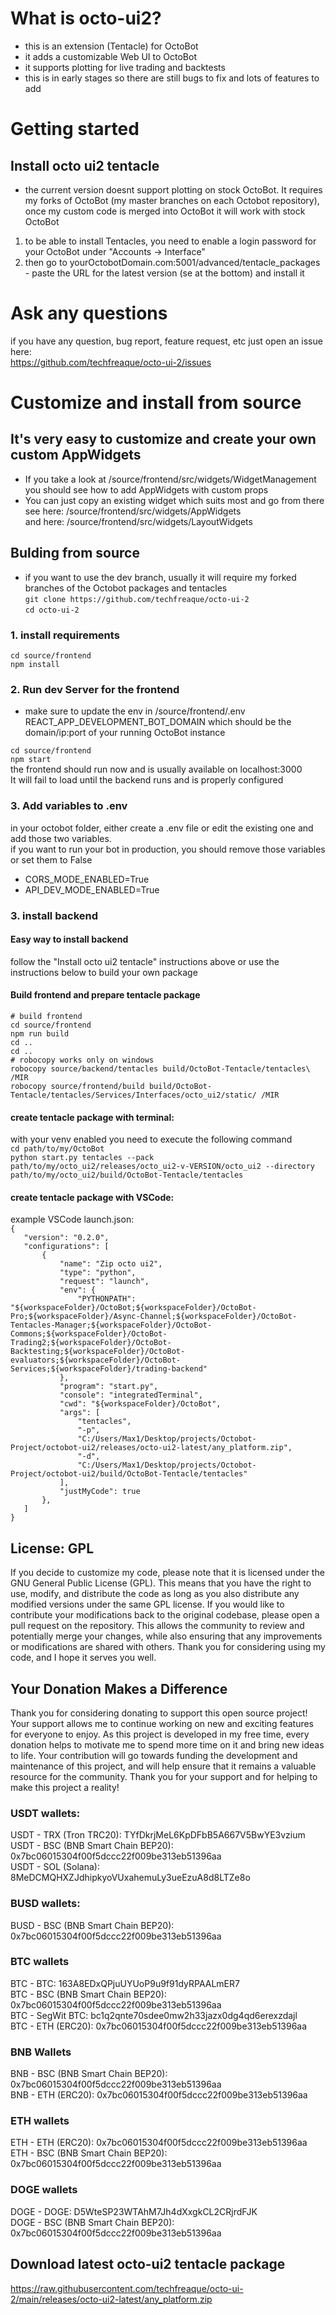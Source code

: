 # What is octo-ui2?
- this is an extension (Tentacle) for OctoBot
- it adds a customizable Web UI to OctoBot
- it supports plotting for live trading and backtests
- this is in early stages so there are still bugs to fix and lots of features to add

# Getting started
## Install octo ui2 tentacle
- the current version doesnt support plotting on stock OctoBot. It requires my forks of OctoBot (my master branches on each Octobot repository), once my custom code is merged into OctoBot it will work with stock OctoBot
1. to be able to install Tentacles, you need to enable a login password for your OctoBot under "Accounts -> Interface"
2. then go to yourOctobotDomain.com:5001/advanced/tentacle_packages - paste the URL for the latest version (se at the bottom) and install it

# Ask any questions
if you have any question, bug report, feature request, etc just open an issue here:\
https://github.com/techfreaque/octo-ui-2/issues

# Customize and install from source
## It's very easy to customize and create your own custom AppWidgets

- If you take a look at /source/frontend/src/widgets/WidgetManagement you should see how to add AppWidgets with custom props
- You can just copy an existing widget which suits most and go from there \
see here: /source/frontend/src/widgets/AppWidgets \
and here: /source/frontend/src/widgets/LayoutWidgets


## Bulding from source
- if you want to use the dev branch, usually it will require my forked branches of the Octobot packages and tentacles\
`git clone https://github.com/techfreaque/octo-ui-2`\
`cd octo-ui-2`
### 1. install requirements
`cd source/frontend` \
`npm install`

### 2. Run dev Server for the frontend
- make sure to update the env in /source/frontend/.env REACT_APP_DEVELOPMENT_BOT_DOMAIN which should be the domain/ip:port of your running OctoBot instance

`cd source/frontend` \
`npm start`\
the frontend should run now and is usually available on localhost:3000\
It will fail to load until the backend runs and is properly configured

### 3. Add variables to .env
in your octobot folder, either create a .env file or edit the existing one and add those two variables.\
if you want to run your bot in production, you should remove those variables or set them to False
- CORS_MODE_ENABLED=True
- API_DEV_MODE_ENABLED=True

### 3. install backend

#### Easy way to install backend
follow the "Install octo ui2 tentacle" instructions above or use the instructions below to build your own package

#### Build frontend and prepare tentacle package
`# build frontend`\
`cd source/frontend` \
`npm run build` \
`cd ..` \
`cd ..` \
`# robocopy works only on windows` \
`robocopy source/backend/tentacles build/OctoBot-Tentacle/tentacles\ /MIR` \
`robocopy source/frontend/build build/OctoBot-Tentacle/tentacles/Services/Interfaces/octo_ui2/static/ /MIR`

#### create tentacle package with terminal:
with your venv enabled you need to execute the following command\
`cd path/to/my/OctoBot` \
`python start.py tentacles --pack  path/to/my/octo_ui2/releases/octo_ui2-v-VERSION/octo_ui2 --directory path/to/my/octo_ui2/build/OctoBot-Tentacle/tentacles`

#### create tentacle package with VSCode:
example VSCode launch.json:\
`{`\
`	"version": "0.2.0",`\
`	"configurations": [`\
`    	{`\
`        	"name": "Zip octo ui2",`\
`        	"type": "python",`\
`        	"request": "launch",`\
`        	"env": {`\
`            	"PYTHONPATH": "${workspaceFolder}/OctoBot;${workspaceFolder}/OctoBot-Pro;${workspaceFolder}/Async-Channel;${workspaceFolder}/OctoBot-Tentacles-Manager;${workspaceFolder}/OctoBot-Commons;${workspaceFolder}/OctoBot-Trading2;${workspaceFolder}/OctoBot-Backtesting;${workspaceFolder}/OctoBot-evaluators;${workspaceFolder}/OctoBot-Services;${workspaceFolder}/trading-backend"`\
`        	},`\
`        	"program": "start.py",`\
`        	"console": "integratedTerminal",`\
`        	"cwd": "${workspaceFolder}/OctoBot",`\
`        	"args": [`\
`            	"tentacles",`\
`            	"-p",`\
`            	"C:/Users/Max1/Desktop/projects/Octobot-Project/octobot-ui2/releases/octo-ui2-latest/any_platform.zip",`\
`            	"-d",`\
`            	"C:/Users/Max1/Desktop/projects/Octobot-Project/octobot-ui2/build/OctoBot-Tentacle/tentacles"`\
`        	],`\
`        	"justMyCode": true`\
`    	},`\
`	]`\
`}`

## License: GPL

If you decide to customize my code, please note that it is licensed under the GNU General Public License (GPL). This means that you have the right to use, modify, and distribute the code as long as you also distribute any modified versions under the same GPL license. If you would like to contribute your modifications back to the original codebase, please open a pull request on the repository. This allows the community to review and potentially merge your changes, while also ensuring that any improvements or modifications are shared with others. Thank you for considering using my code, and I hope it serves you well.

## Your Donation Makes a Difference

Thank you for considering donating to support this open source project! Your support allows me to continue working on new and exciting features for everyone to enjoy. As this project is developed in my free time, every donation helps to motivate me to spend more time on it and bring new ideas to life. Your contribution will go towards funding the development and maintenance of this project, and will help ensure that it remains a valuable resource for the community. Thank you for your support and for helping to make this project a reality!

### USDT wallets:

USDT - TRX (Tron TRC20): TYfDkrjMeL6KpDFbB5A667V5BwYE3vzium\
USDT - BSC (BNB Smart Chain BEP20): 0x7bc06015304f00f5dccc22f009be313eb51396aa\
USDT - SOL (Solana): 8MeDCMQHXZJdhipkyoVUxahemuLy3ueEzuA8d8LTZe8o

### BUSD wallets:

BUSD - BSC (BNB Smart Chain BEP20): 0x7bc06015304f00f5dccc22f009be313eb51396aa

### BTC wallets

BTC - BTC: 163A8EDxQPjuUYUoP9u9f91dyRPAALmER7\
BTC - BSC (BNB Smart Chain BEP20): 0x7bc06015304f00f5dccc22f009be313eb51396aa\
BTC - SegWit BTC: bc1q2qnte70sdee0mw2h33jazx0dg4qd6erexzdajl\
BTC - ETH (ERC20): 0x7bc06015304f00f5dccc22f009be313eb51396aa

### BNB Wallets

BNB - BSC (BNB Smart Chain BEP20): 0x7bc06015304f00f5dccc22f009be313eb51396aa\
BNB - ETH (ERC20): 0x7bc06015304f00f5dccc22f009be313eb51396aa

### ETH wallets

ETH - ETH (ERC20): 0x7bc06015304f00f5dccc22f009be313eb51396aa ETH - BSC (BNB Smart Chain BEP20): 0x7bc06015304f00f5dccc22f009be313eb51396aa

### DOGE wallets

DOGE - DOGE: D5WteSP23WTAhM7Jh4dXxgkCL2CRjrdFJK\
DOGE - BSC (BNB Smart Chain BEP20): 0x7bc06015304f00f5dccc22f009be313eb51396aa


## Download latest octo-ui2 tentacle package
https://raw.githubusercontent.com/techfreaque/octo-ui-2/main/releases/octo-ui2-latest/any_platform.zip

